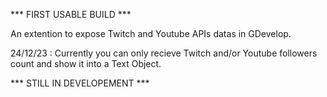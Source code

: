 *** FIRST USABLE BUILD ***

An extention to expose Twitch and Youtube APIs datas in GDevelop. 

24/12/23 :
Currently you can only recieve Twitch and/or Youtube followers count and show it into a Text Object.

*** STILL IN DEVELOPEMENT ***
